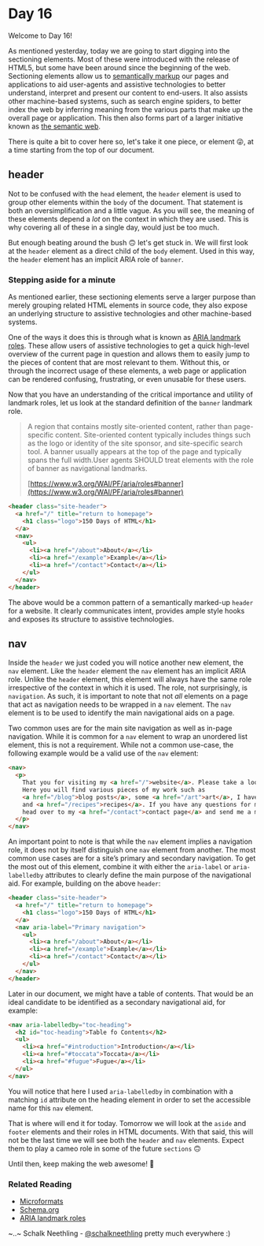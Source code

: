# Day 16

Welcome to Day 16!

As mentioned yesterday, today we are going to start digging into the sectioning elements. Most of these were introduced with the release of HTML5, but some have been around since the beginning of the web. Sectioning elements allow us to [semantically markup](https://en.wikipedia.org/wiki/Semantic_HTML) our pages and applications to aid user-agents and assistive technologies to better understand, interpret and present our content to end-users. It also assists other machine-based systems, such as search engine spiders, to better index the web by inferring meaning from the various parts that make up the overall page or application. This then also forms part of a larger initiative known as [the semantic web](https://www.w3.org/standards/semanticweb/).

There is quite a bit to cover here so, let's take it one piece, or element 😜, at a time starting from the top of our document.

## header

Not to be confused with the `head` element, the `header` element is used to group other elements within the `body` of the document. That statement is both an oversimplification and a little vague. As you will see, the meaning of these elements depend a _lot_ on the context in which they are used. This is why covering all of these in a single day, would just be too much.

But enough beating around the bush 🙃 let's get stuck in. We will first look at the `header` element as a direct child of the `body` element. Used in this way, the `header` element has an implicit ARIA role of `banner`.

### Stepping aside for a minute

As mentioned earlier, these sectioning elements serve a larger purpose than merely grouping related HTML elements in source code, they also expose an underlying structure to assistive technologies and other machine-based systems.

One of the ways it does this is through what is known as [ARIA landmark roles](https://www.w3.org/WAI/PF/aria/roles#landmark_roles). These allow users of assistive technologies to get a quick high-level overview of the current page in question and allows them to easily jump to the pieces of content that are most relevant to them. Without this, or through the incorrect usage of these elements, a web page or application can be rendered confusing, frustrating, or even unusable for these users.

Now that you have an understanding of the critical importance and utility of landmark roles, let us look at the standard definition of the `banner` landmark role.

> A region that contains mostly site-oriented content, rather than page-specific content. Site-oriented content typically includes things such as the logo or identity of the site sponsor, and site-specific search tool. A banner usually appears at the top of the page and typically spans the full width.User agents SHOULD treat elements with the role of banner as navigational landmarks.
>
> [https://www.w3.org/WAI/PF/aria/roles#banner](https://www.w3.org/WAI/PF/aria/roles#banner)

```html
<header class="site-header">
  <a href="/" title="return to homepage">
    <h1 class="logo">150 Days of HTML</h1>
  </a>
  <nav>
    <ul>
      <li><a href="/about">About</a></li>
      <li><a href="/example">Example</a></li>
      <li><a href="/contact">Contact</a></li>
    </ul>
  </nav>
</header>
```

The above would be a common pattern of a semantically marked-up `header` for a website. It clearly communicates intent, provides ample style hooks and exposes its structure to assistive technologies.

## nav

Inside the `header` we just coded you will notice another new element, the `nav` element. Like the `header` element the `nav` element has an implicit ARIA role. Unlike the `header` element, this element will always have the same role irrespective of the context in which it is used. The role, not surprisingly, is `navigation`. As such, it is important to note that not _all_ elements on a page that act as navigation needs to be wrapped in a `nav` element. The `nav` element is to be used to identify the main navigational aids on a page.

Two common uses are for the main site navigation as well as in-page navigation. While it is common for a `nav` element to wrap an unordered list element, this is not a requirement. While not a common use-case, the following example would be a valid use of the `nav` element:

```html
<nav>
  <p>
    That you for visiting my <a href="/">website</a>. Please take a look around.
    Here you will find various pieces of my work such as
    <a href="/blog">blog posts</a>, some <a href="/art">art</a>, I have made,
    and <a href="/recipes">recipes</a>. If you have any questions for me, please
    head over to my <a href="/contact">contact page</a> and send me a message.
  </p>
</nav>
```

An important point to note is that while the `nav` element implies a navigation role, it does not by itself distinguish one `nav` element from another. The most common use cases are for a site’s primary and secondary navigation. To get the most out of this element, combine it with either the `aria-label` or `aria-labelledby` attributes to clearly define the main purpose of the navigational aid. For example, building on the above `header`:

```html
<header class="site-header">
  <a href="/" title="return to homepage">
    <h1 class="logo">150 Days of HTML</h1>
  </a>
  <nav aria-label="Primary navigation">
    <ul>
      <li><a href="/about">About</a></li>
      <li><a href="/example">Example</a></li>
      <li><a href="/contact">Contact</a></li>
    </ul>
  </nav>
</header>
```

Later in our document, we might have a table of contents. That would be an ideal candidate to be identified as a secondary navigational aid, for example:

```html
<nav aria-labelledby="toc-heading">
  <h2 id="toc-heading">Table fo Contents</h2>
  <ul>
    <li><a href="#introduction">Introduction</a></li>
    <li><a href="#toccata">Toccata</a></li>
    <li><a href="#fugue">Fugue</a></li>
  </ul>
</nav>
```

You will notice that here I used `aria-labelledby` in combination with a matching `id` attribute on the heading element in order to set the accessible name for this `nav` element.

That is where will end it for today. Tomorrow we will look at the `aside` and `footer` elements and their roles in HTML documents. With that said, this will not be the last time we will see both the `header` and `nav` elements. Expect them to play a cameo role in some of the future `sections` 🙃

Until then, keep making the web awesome! 🥡

### Related Reading

- [Microformats](http://microformats.org/)
- [Schema.org](http://schema.org/)
- [ARIA landmark roles](https://www.w3.org/WAI/PF/aria/roles#landmark_roles)

~..~
Schalk Neethling - [@schalkneethling](https://twitter.com/schalkneethling) pretty much everywhere :)
